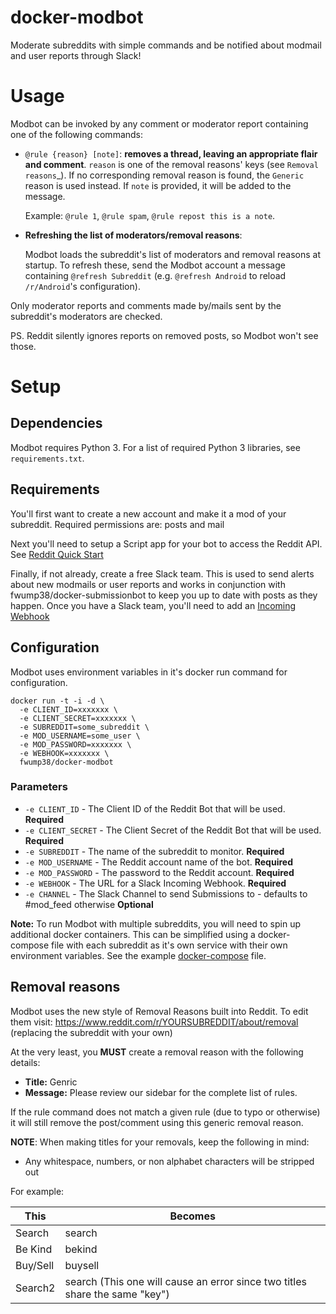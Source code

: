 # docker-modbot
Moderate subreddits with simple commands and be notified about modmail and user reports through Slack!

Usage
=====

Modbot can be invoked by any comment or moderator report containing one of
the following commands:

- ``@rule {reason} [note]``: **removes a thread, leaving an appropriate flair
  and comment**. ``reason`` is one of the removal reasons' keys (see `Removal
  reasons`_). If no corresponding removal reason is found, the ``Generic``
  reason is used instead. If ``note`` is provided, it will be added to the
  message.

  Example: ``@rule 1``, ``@rule spam``, ``@rule repost this is a note``.

- **Refreshing the list of moderators/removal reasons**:

  Modbot loads the subreddit's list of moderators and removal reasons at
  startup. To refresh these, send the Modbot account a message containing ``@refresh
  Subreddit`` (e.g. ``@refresh Android`` to reload ``/r/Android``'s
  configuration).

Only moderator reports and comments made by/mails sent by the subreddit's
moderators are checked.

PS. Reddit silently ignores reports on removed posts, so Modbot won't see
those.

Setup
=====

Dependencies
------------

Modbot requires Python 3. For a list of required Python 3 libraries, see
``requirements.txt``.

Requirements
------------

You'll first want to create a new account and make it a mod of your subreddit.
Required permissions are: posts and mail

Next you'll need to setup a Script app for your bot to access the Reddit API. See [Reddit Quick Start](https://github.com/reddit-archive/reddit/wiki/OAuth2-Quick-Start-Example#first-steps)

Finally, if not already, create a free Slack team. This is used to send alerts about new modmails or user reports and works in conjunction with fwump38/docker-submissionbot to keep you up to date with posts as they happen. Once you have a Slack team, you'll need to add an [Incoming Webhook](https://api.slack.com/incoming-webhooks)

Configuration
-------------

Modbot uses environment variables in it's docker run command for configuration.

```shell
docker run -t -i -d \
  -e CLIENT_ID=xxxxxxx \
  -e CLIENT_SECRET=xxxxxxx \
  -e SUBREDDIT=some_subreddit \
  -e MOD_USERNAME=some_user \
  -e MOD_PASSWORD=xxxxxxx \
  -e WEBHOOK=xxxxxxx \
  fwump38/docker-modbot
```

### Parameters

* `-e CLIENT_ID` - The Client ID of the Reddit Bot that will be used. **Required**
* `-e CLIENT_SECRET` - The Client Secret of the Reddit Bot that will be used. **Required**
* `-e SUBREDDIT` - The name of the subreddit to monitor. **Required**
* `-e MOD_USERNAME` - The Reddit account name of the bot. **Required**
* `-e MOD_PASSWORD` - The password to the Reddit account. **Required**
* `-e WEBHOOK` - The URL for a Slack Incoming Webhook. **Required**
* `-e CHANNEL` - The Slack Channel to send Submissions to - defaults to #mod_feed otherwise **Optional**

**Note:** To run Modbot with multiple subreddits, you will need to spin up additional docker containers. 
This can be simplified using a docker-compose file with each subreddit as it's own service with their own environment variables. See the example [docker-compose](docker-compose.yml.example) file.

Removal reasons
-------------

Modbot uses the new style of Removal Reasons built into Reddit. To edit them visit: https://www.reddit.com/r/YOURSUBREDDIT/about/removal (replacing the subreddit with your own)

At the very least, you **MUST** create a removal reason with the following details:
- **Title:** Genric
- **Message:** Please review our sidebar for the complete list of rules.

If the rule command does not match a given rule (due to typo or otherwise) it will still remove the post/comment using this generic removal reason.

**NOTE**: When making titles for your removals, keep the following in mind:

- Any whitespace, numbers, or non alphabet characters will be stripped out

For example:

This | Becomes
--- | ---
Search | search
Be Kind | bekind
Buy/Sell | buysell
Search2 | search (This one will cause an error since two titles share the same "key")

